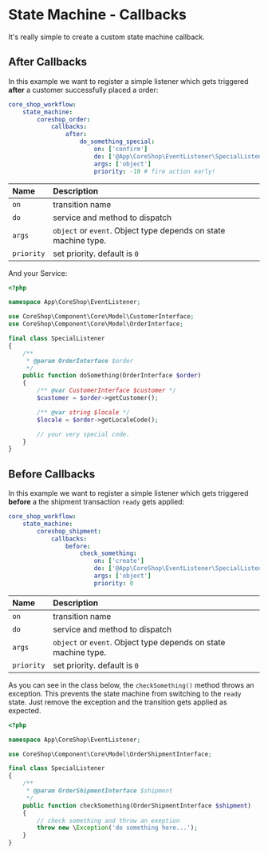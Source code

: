 # State Machine - Callbacks

It's really simple to create a custom state machine callback.

## After Callbacks

In this example we want to register a simple listener which gets triggered **after** a customer successfully placed a
order:

```yml
core_shop_workflow:
    state_machine:
        coreshop_order:
            callbacks:
                after:
                    do_something_special:
                        on: ['confirm']
                        do: ['@App\CoreShop\EventListener\SpecialListener', 'doSomething']
                        args: ['object']
                        priority: -10 # fire action early!
```

| Name       | Description                                                     |
|:-----------|:----------------------------------------------------------------|
| `on`       | transition name                                                 |
| `do`       | service and method to dispatch                                  |
| `args`     | `object` or `event`. Object type depends on state machine type. |
| `priority` | set priority. default is `0`                                    |

And your Service:

```php
<?php

namespace App\CoreShop\EventListener;

use CoreShop\Component\Core\Model\CustomerInterface;
use CoreShop\Component\Core\Model\OrderInterface;

final class SpecialListener
{
    /**
     * @param OrderInterface $order
     */
    public function doSomething(OrderInterface $order)
    {
        /** @var CustomerInterface $customer */
        $customer = $order->getCustomer();

        /** @var string $locale */
        $locale = $order->getLocaleCode();

        // your very special code.
    }
}
```

## Before Callbacks

In this example we want to register a simple listener which gets triggered **before** a the shipment transaction `ready`
gets applied:

```yml
core_shop_workflow:
    state_machine:
        coreshop_shipment:
            callbacks:
                before:
                    check_something:
                        on: ['create']
                        do: ['@App\CoreShop\EventListener\SpecialListener', 'checkSomething']
                        args: ['object']
                        priority: 0
```

| Name       | Description                                                     |
|:-----------|:----------------------------------------------------------------|
| `on`       | transition name                                                 |
| `do`       | service and method to dispatch                                  |
| `args`     | `object` or `event`. Object type depends on state machine type. |
| `priority` | set priority. default is `0`                                    |

As you can see in the class below, the `checkSomething()` method throws an exception.
This prevents the state machine from switching to the `ready` state.
Just remove the exception and the transition gets applied as expected.

```php
<?php

namespace App\CoreShop\EventListener;

use CoreShop\Component\Core\Model\OrderShipmentInterface;

final class SpecialListener
{
    /**
     * @param OrderShipmentInterface $shipment
     */
    public function checkSomething(OrderShipmentInterface $shipment)
    {
        // check something and throw an exeption
        throw new \Exception('do something here...');
    }
}
```
